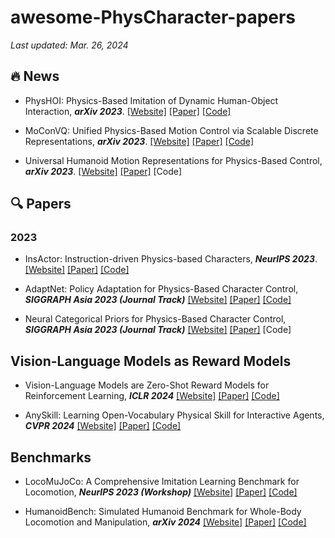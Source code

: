 # awesome-PhysCharacter-papers

*Last updated: Mar. 26, 2024*

<!-- - 

- MoConVQ: Unified Physics-Based Motion Control via Scalable Discrete Representations, ***arXiv 2023***. [[Website]](https://pku-mocca.github.io/MoConVQ-page/) [[Paper]](https://arxiv.org/abs/2310.10198) [[Code]](https://github.com/PKU-MoCCA/MoConVQ)

-->

## 🔥 News

- PhysHOI: Physics-Based Imitation of Dynamic Human-Object Interaction, ***arXiv 2023***. [[Website]](https://wyhuai.github.io/physhoi-page/) [[Paper]](https://arxiv.org/abs/2312.04393) [[Code]](https://github.com/wyhuai/PhysHOI)

- MoConVQ: Unified Physics-Based Motion Control via Scalable Discrete Representations, ***arXiv 2023***. [[Website]](https://pku-mocca.github.io/MoConVQ-page/) [[Paper]](https://arxiv.org/abs/2310.10198) [[Code]](https://github.com/PKU-MoCCA/MoConVQ)

- Universal Humanoid Motion Representations for Physics-Based Control, ***arXiv 2023***. [[Website]](https://zhengyiluo.github.io/PULSE/) [[Paper]](https://arxiv.org/abs/2310.04582v1) [Code]


## 🔍 Papers

### 2023

- InsActor: Instruction-driven Physics-based Characters, ***NeurIPS 2023***. [[Website]](https://jiawei-ren.github.io/projects/insactor/index.html) [[Paper]](https://openreview.net/pdf?id=hXevuspQnX) [[Code]](https://github.com/jiawei-ren/insactor)

- AdaptNet: Policy Adaptation for Physics-Based Character Control, ***SIGGRAPH Asia 2023 (Journal Track)*** [[Website]](https://motion-lab.github.io/AdaptNet/) [[Paper]](https://arxiv.org/abs/2310.00239) [[Code]](https://github.com/xupei0610/AdaptNet)

- Neural Categorical Priors for Physics-Based Character Control, ***SIGGRAPH Asia 2023 (Journal Track)*** [[Website]](https://tencent-roboticsx.github.io/NCP/) [[Paper]](https://arxiv.org/abs/2308.07200) [Code]


## Vision-Language Models as Reward Models

- Vision-Language Models are Zero-Shot Reward Models for Reinforcement Learning, ***ICLR 2024*** [[Website]](https://sites.google.com/view/vlm-rm) [[Paper]](https://openreview.net/forum?id=N0I2RtD8je) [[Code]](https://github.com/AlignmentResearch/vlmrm)

- AnySkill: Learning Open-Vocabulary Physical Skill for Interactive Agents, ***CVPR 2024*** [[Website]](https://anyskill.github.io/) [[Paper]](https://arxiv.org/abs/2403.12835) [[Code]](https://github.com/jiemingcui/anyskill)


## Benchmarks

- LocoMuJoCo: A Comprehensive Imitation Learning Benchmark for Locomotion, ***NeurIPS 2023 (Workshop)*** [[Website]](https://loco-mujoco.readthedocs.io/en/latest/) [[Paper]](https://arxiv.org/abs/2311.02496) [[Code]](https://github.com/robfiras/loco-mujoco)

- HumanoidBench: Simulated Humanoid Benchmark for Whole-Body Locomotion and Manipulation, ***arXiv 2024*** [[Website]](https://humanoid-bench.github.io/) [[Paper]](https://arxiv.org/abs/2403.10506) [[Code]](https://github.com/carlosferrazza/humanoid-bench)